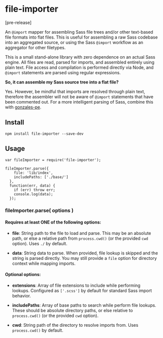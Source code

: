 # file-importer

[pre-release]

An `@import` mapper for assembling Sass file trees and/or other text-based file formats into flat files. This is useful for assembling a raw Sass codebase into an aggregated source, or using the Sass `@import` workflow as an aggregator for other filetypes.

This is a small stand-alone library with zero dependence on an actual Sass engine. All files are read, parsed for imports, and assembled entirely using plain text. File access and compilation is performed directly via Node, and `@import` statements are parsed using regular expressions.

**So, it can assemble my Sass source tree into a flat file?**

Yes. However, be mindful that imports are resolved through plain text, therefore the assembler will not be aware of `@import` statements that have been commented out. For a more intelligent parsing of Sass, combine this with [gonzales-pe](link-here).


## Install

```
npm install file-importer --save-dev
```

## Usage

```
var fileImporter = require('file-importer');

fileImporter.parse({
    file: 'lib/index',
    includePaths: ['./base/']
  },
  function(err, data) {
    if (err) throw err;
    console.log(data);
  });
```

### fileImporter.parse( options )

#### Requires at least ONE of the following options:

* **file**: String path to the file to load and parse. This may be an absolute path, or else a relative path from `process.cwd()` (or the provided `cwd` option). Uses `./` by default.

* **data**: String data to parse. When provided, file lookup is skipped and the string is parsed directly. You may still provide a `file` option for directory context while mapping imports.

#### Optional options:

* **extensions**: Array of file extensions to include while performing lookups. Configured as `['.scss']` by default for standard Sass import behavior. 

* **includePaths**: Array of base paths to search while perform file lookups. These should be absolute directory paths, or else relative to `process.cwd()` (or the provided `cwd` option).

* **cwd**: String path of the directory to resolve imports from. Uses `process.cwd()` by default.
